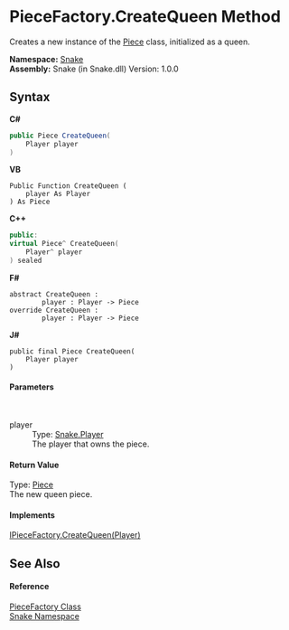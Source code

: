 # PieceFactory.CreateQueen Method 
 

Creates a new instance of the <a href="T_Snake_Piece">Piece</a> class, initialized as a queen.

**Namespace:**&nbsp;<a href="N_Snake">Snake</a><br />**Assembly:**&nbsp;Snake (in Snake.dll) Version: 1.0.0

## Syntax

**C#**<br />
``` C#
public Piece CreateQueen(
	Player player
)
```

**VB**<br />
``` VB
Public Function CreateQueen ( 
	player As Player
) As Piece
```

**C++**<br />
``` C++
public:
virtual Piece^ CreateQueen(
	Player^ player
) sealed
```

**F#**<br />
``` F#
abstract CreateQueen : 
        player : Player -> Piece 
override CreateQueen : 
        player : Player -> Piece 
```

**J#**<br />
``` J#
public final Piece CreateQueen(
	Player player
)
```


#### Parameters
&nbsp;<dl><dt>player</dt><dd>Type: <a href="T_Snake_Player">Snake.Player</a><br />The player that owns the piece.</dd></dl>

#### Return Value
Type: <a href="T_Snake_Piece">Piece</a><br />The new queen piece.

#### Implements
<a href="M_Snake_IPieceFactory_CreateQueen">IPieceFactory.CreateQueen(Player)</a><br />

## See Also


#### Reference
<a href="T_Snake_PieceFactory">PieceFactory Class</a><br /><a href="N_Snake">Snake Namespace</a><br />